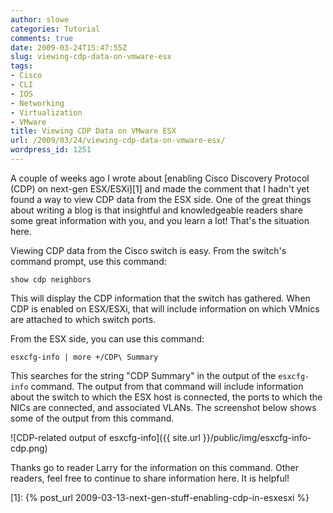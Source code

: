 ```yaml
---
author: slowe
categories: Tutorial
comments: true
date: 2009-03-24T15:47:55Z
slug: viewing-cdp-data-on-vmware-esx
tags:
- Cisco
- CLI
- IOS
- Networking
- Virtualization
- VMware
title: Viewing CDP Data on VMware ESX
url: /2009/03/24/viewing-cdp-data-on-vmware-esx/
wordpress_id: 1251
---
```


A couple of weeks ago I wrote about [enabling Cisco Discovery Protocol (CDP) on next-gen ESX/ESXi][1] and made the comment that I hadn't yet found a way to view CDP data from the ESX side. One of the great things about writing a blog is that insightful and knowledgeable readers share some great information with you, and you learn a lot! That's the situation here.

Viewing CDP data from the Cisco switch is easy. From the switch's command prompt, use this command:

	show cdp neighbors

This will display the CDP information that the switch has gathered. When CDP is enabled on ESX/ESXi, that will include information on which VMnics are attached to which switch ports.

From the ESX side, you can use this command:

	esxcfg-info | more +/CDP\ Summary

This searches for the string "CDP Summary" in the output of the `esxcfg-info` command. The output from that command will include information about the switch to which the ESX host is connected, the ports to which the NICs are connected, and associated VLANs. The screenshot below shows some of the output from this command.

![CDP-related output of esxcfg-info]({{ site.url }}/public/img/esxcfg-info-cdp.png)

Thanks go to reader Larry for the information on this command. Other readers, feel free to continue to share information here. It is helpful!

[1]: {% post_url 2009-03-13-next-gen-stuff-enabling-cdp-in-esxesxi %}
